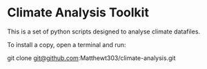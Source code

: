 # Climate Analysis Toolkit

This is a set of python scripts designed to analyse climate datafiles.

To install a copy, open a terminal and run:

git clone git@github.com:Matthewt303/climate-analysis.git
